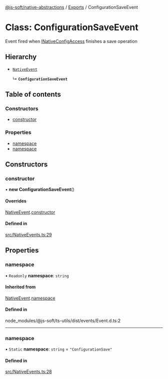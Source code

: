 [@js-soft/native-abstractions](../README.md) / [Exports](../modules.md) / ConfigurationSaveEvent

# Class: ConfigurationSaveEvent

Event fired when [INativeConfigAccess](../interfaces/INativeConfigAccess.md) finishes a save operation

## Hierarchy

- [`NativeEvent`](NativeEvent.md)

  ↳ **`ConfigurationSaveEvent`**

## Table of contents

### Constructors

- [constructor](ConfigurationSaveEvent.md#constructor)

### Properties

- [namespace](ConfigurationSaveEvent.md#namespace)
- [namespace](ConfigurationSaveEvent.md#namespace)

## Constructors

### constructor

• **new ConfigurationSaveEvent**()

#### Overrides

[NativeEvent](NativeEvent.md).[constructor](NativeEvent.md#constructor)

#### Defined in

[src/NativeEvents.ts:29](https://github.com/js-soft/ts-native-access/blob/0bbfc64/packages/abstractions/src/NativeEvents.ts#L29)

## Properties

### namespace

• `Readonly` **namespace**: `string`

#### Inherited from

[NativeEvent](NativeEvent.md).[namespace](NativeEvent.md#namespace)

#### Defined in

node_modules/@js-soft/ts-utils/dist/events/Event.d.ts:2

___

### namespace

▪ `Static` **namespace**: `string` = `"ConfigurationSave"`

#### Defined in

[src/NativeEvents.ts:28](https://github.com/js-soft/ts-native-access/blob/0bbfc64/packages/abstractions/src/NativeEvents.ts#L28)

